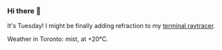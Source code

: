 ### Hi there :wave:

It's Tuesday! I might be finally adding refraction to my [terminal raytracer](https://github.com/bewuethr/bash-raytracer).

Weather in Toronto: mist, at +20°C.
